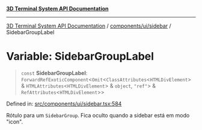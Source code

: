 [**3D Terminal System API Documentation**](../../../../README.md)

***

[3D Terminal System API Documentation](../../../../README.md) / [components/ui/sidebar](../README.md) / SidebarGroupLabel

# Variable: SidebarGroupLabel

> `const` **SidebarGroupLabel**: `ForwardRefExoticComponent`\<`Omit`\<`ClassAttributes`\<`HTMLDivElement`\> & `HTMLAttributes`\<`HTMLDivElement`\> & `object`, `"ref"`\> & `RefAttributes`\<`HTMLDivElement`\>\>

Defined in: [src/components/ui/sidebar.tsx:584](https://github.com/Dicommunitas/ThreeJS_Terminal_3D/blob/d3a4c6e46069e0806d20629a3dc62ea6a87d736c/src/components/ui/sidebar.tsx#L584)

Rótulo para um `SidebarGroup`. Fica oculto quando a sidebar está em modo "icon".
